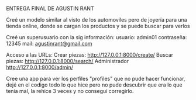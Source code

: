 ENTREGA FINAL DE AGUSTIN RANT

Creé un modelo similar al visto de los automoviles pero de joyería para una tienda online, donde se cargan los productos y se puede buscar para verlos

Creé un superusuario con la sig información:
usuario: admin01
contraseña: 12345
mail: agustinrant@gmail.com


Acceso a las URLs:
Crear piezas: http://127.0.0.1:8000/create/
Buscar piezas: http://127.0.0.1:8000/search/
Administrador http://127.0.0.1:8000/admin/


Cree una app para ver los perfiles "profiles" que no pude hacer funcionar, dejé en el codigo todo lo que hice pero no pude descubrir que era lo que tenía mal, la rehice 3 veces y no conseguí corregirlo.
